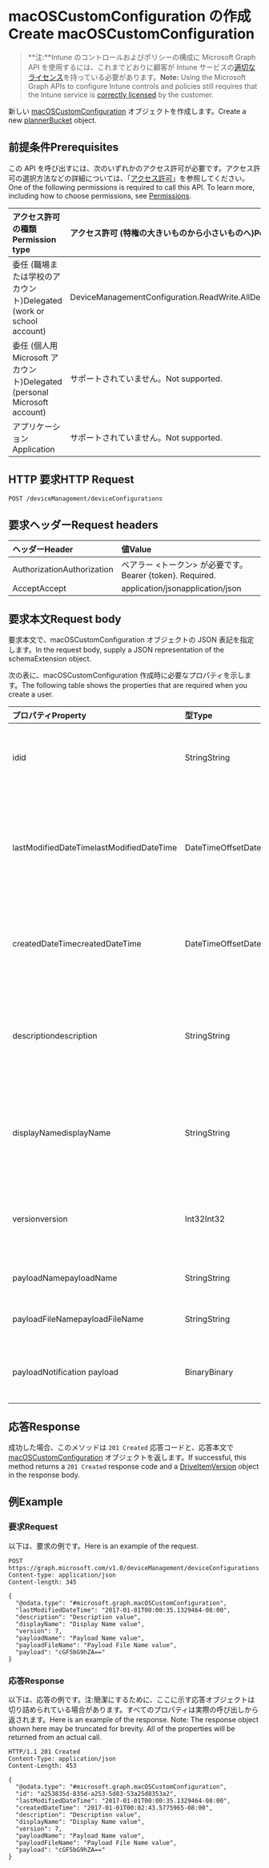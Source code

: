 # <a name="create-macoscustomconfiguration"></a><span data-ttu-id="84dde-101">macOSCustomConfiguration の作成</span><span class="sxs-lookup"><span data-stu-id="84dde-101">Create macOSCustomConfiguration</span></span>

> <span data-ttu-id="84dde-102">**注:**Intune のコントロールおよびポリシーの構成に Microsoft Graph API を使用するには、これまでどおりに顧客が Intune サービスの[適切なライセンス](https://go.microsoft.com/fwlink/?linkid=839381)を持っている必要があります。</span><span class="sxs-lookup"><span data-stu-id="84dde-102">**Note:** Using the Microsoft Graph APIs to configure Intune controls and policies still requires that the Intune service is [correctly licensed](https://go.microsoft.com/fwlink/?linkid=839381) by the customer.</span></span>

<span data-ttu-id="84dde-103">新しい [macOSCustomConfiguration](../resources/intune_deviceconfig_macoscustomconfiguration.md) オブジェクトを作成します。</span><span class="sxs-lookup"><span data-stu-id="84dde-103">Create a new [plannerBucket](../resources/intune_deviceconfig_macoscustomconfiguration.md) object.</span></span>
## <a name="prerequisites"></a><span data-ttu-id="84dde-104">前提条件</span><span class="sxs-lookup"><span data-stu-id="84dde-104">Prerequisites</span></span>
<span data-ttu-id="84dde-p101">この API を呼び出すには、次のいずれかのアクセス許可が必要です。アクセス許可の選択方法などの詳細については、「[アクセス許可](../../../concepts/permissions_reference.md)」を参照してください。</span><span class="sxs-lookup"><span data-stu-id="84dde-p101">One of the following permissions is required to call this API. To learn more, including how to choose permissions, see [Permissions](../../../concepts/permissions_reference.md).</span></span>

|<span data-ttu-id="84dde-107">アクセス許可の種類</span><span class="sxs-lookup"><span data-stu-id="84dde-107">Permission type</span></span>|<span data-ttu-id="84dde-108">アクセス許可 (特権の大きいものから小さいものへ)</span><span class="sxs-lookup"><span data-stu-id="84dde-108">Permissions (from least to most privileged)</span></span>|
|:---|:---|
|<span data-ttu-id="84dde-109">委任 (職場または学校のアカウント)</span><span class="sxs-lookup"><span data-stu-id="84dde-109">Delegated (work or school account)</span></span>|<span data-ttu-id="84dde-110">DeviceManagementConfiguration.ReadWrite.All</span><span class="sxs-lookup"><span data-stu-id="84dde-110">DeviceManagementConfiguration.ReadWrite.All</span></span>|
|<span data-ttu-id="84dde-111">委任 (個人用 Microsoft アカウント)</span><span class="sxs-lookup"><span data-stu-id="84dde-111">Delegated (personal Microsoft account)</span></span>|<span data-ttu-id="84dde-112">サポートされていません。</span><span class="sxs-lookup"><span data-stu-id="84dde-112">Not supported.</span></span>|
|<span data-ttu-id="84dde-113">アプリケーション</span><span class="sxs-lookup"><span data-stu-id="84dde-113">Application</span></span>|<span data-ttu-id="84dde-114">サポートされていません。</span><span class="sxs-lookup"><span data-stu-id="84dde-114">Not supported.</span></span>|

## <a name="http-request"></a><span data-ttu-id="84dde-115">HTTP 要求</span><span class="sxs-lookup"><span data-stu-id="84dde-115">HTTP Request</span></span>
<!-- {
  "blockType": "ignored"
}
-->
``` http
POST /deviceManagement/deviceConfigurations
```

## <a name="request-headers"></a><span data-ttu-id="84dde-116">要求ヘッダー</span><span class="sxs-lookup"><span data-stu-id="84dde-116">Request headers</span></span>
|<span data-ttu-id="84dde-117">ヘッダー</span><span class="sxs-lookup"><span data-stu-id="84dde-117">Header</span></span>|<span data-ttu-id="84dde-118">値</span><span class="sxs-lookup"><span data-stu-id="84dde-118">Value</span></span>|
|:---|:---|
|<span data-ttu-id="84dde-119">Authorization</span><span class="sxs-lookup"><span data-stu-id="84dde-119">Authorization</span></span>|<span data-ttu-id="84dde-120">ベアラー &lt;トークン&gt; が必要です。</span><span class="sxs-lookup"><span data-stu-id="84dde-120">Bearer {token}. Required.</span></span>|
|<span data-ttu-id="84dde-121">Accept</span><span class="sxs-lookup"><span data-stu-id="84dde-121">Accept</span></span>|<span data-ttu-id="84dde-122">application/json</span><span class="sxs-lookup"><span data-stu-id="84dde-122">application/json</span></span>|

## <a name="request-body"></a><span data-ttu-id="84dde-123">要求本文</span><span class="sxs-lookup"><span data-stu-id="84dde-123">Request body</span></span>
<span data-ttu-id="84dde-124">要求本文で、macOSCustomConfiguration オブジェクトの JSON 表記を指定します。</span><span class="sxs-lookup"><span data-stu-id="84dde-124">In the request body, supply a JSON representation of the schemaExtension object.</span></span>

<span data-ttu-id="84dde-125">次の表に、macOSCustomConfiguration 作成時に必要なプロパティを示します。</span><span class="sxs-lookup"><span data-stu-id="84dde-125">The following table shows the properties that are required when you create a user.</span></span>

|<span data-ttu-id="84dde-126">プロパティ</span><span class="sxs-lookup"><span data-stu-id="84dde-126">Property</span></span>|<span data-ttu-id="84dde-127">型</span><span class="sxs-lookup"><span data-stu-id="84dde-127">Type</span></span>|<span data-ttu-id="84dde-128">説明</span><span class="sxs-lookup"><span data-stu-id="84dde-128">Description</span></span>|
|:---|:---|:---|
|<span data-ttu-id="84dde-129">id</span><span class="sxs-lookup"><span data-stu-id="84dde-129">id</span></span>|<span data-ttu-id="84dde-130">String</span><span class="sxs-lookup"><span data-stu-id="84dde-130">String</span></span>|<span data-ttu-id="84dde-131">エンティティのキー。</span><span class="sxs-lookup"><span data-stu-id="84dde-131">Name of the entity.</span></span> <span data-ttu-id="84dde-132">[deviceConfiguration](../resources/intune_deviceconfig_deviceconfiguration.md) から継承します</span><span class="sxs-lookup"><span data-stu-id="84dde-132">Inherited from [deviceConfiguration](../resources/intune_deviceconfig_deviceconfiguration.md)</span></span>|
|<span data-ttu-id="84dde-133">lastModifiedDateTime</span><span class="sxs-lookup"><span data-stu-id="84dde-133">lastModifiedDateTime</span></span>|<span data-ttu-id="84dde-134">DateTimeOffset</span><span class="sxs-lookup"><span data-stu-id="84dde-134">DateTimeOffset</span></span>|<span data-ttu-id="84dde-135">オブジェクトの最終更新の DateTime。</span><span class="sxs-lookup"><span data-stu-id="84dde-135">Gets or sets a DateTime value specifying when the node object was last modified.</span></span> <span data-ttu-id="84dde-136">[deviceConfiguration](../resources/intune_deviceconfig_deviceconfiguration.md) から継承します</span><span class="sxs-lookup"><span data-stu-id="84dde-136">Inherited from [deviceConfiguration](../resources/intune_deviceconfig_deviceconfiguration.md)</span></span>|
|<span data-ttu-id="84dde-137">createdDateTime</span><span class="sxs-lookup"><span data-stu-id="84dde-137">createdDateTime</span></span>|<span data-ttu-id="84dde-138">DateTimeOffset</span><span class="sxs-lookup"><span data-stu-id="84dde-138">DateTimeOffset</span></span>|<span data-ttu-id="84dde-139">オブジェクトが作成された DateTime。</span><span class="sxs-lookup"><span data-stu-id="84dde-139">DateTime the object was created.</span></span> <span data-ttu-id="84dde-140">[deviceConfiguration](../resources/intune_deviceconfig_deviceconfiguration.md) から継承します</span><span class="sxs-lookup"><span data-stu-id="84dde-140">Inherited from [deviceConfiguration](../resources/intune_deviceconfig_deviceconfiguration.md)</span></span>|
|<span data-ttu-id="84dde-141">description</span><span class="sxs-lookup"><span data-stu-id="84dde-141">description</span></span>|<span data-ttu-id="84dde-142">String</span><span class="sxs-lookup"><span data-stu-id="84dde-142">String</span></span>|<span data-ttu-id="84dde-143">管理者が指定した、デバイス構成についての説明。</span><span class="sxs-lookup"><span data-stu-id="84dde-143">Admin provided description of the Device Configuration.</span></span> <span data-ttu-id="84dde-144">[deviceConfiguration](../resources/intune_deviceconfig_deviceconfiguration.md) から継承します</span><span class="sxs-lookup"><span data-stu-id="84dde-144">Inherited from [deviceConfiguration](../resources/intune_deviceconfig_deviceconfiguration.md)</span></span>|
|<span data-ttu-id="84dde-145">displayName</span><span class="sxs-lookup"><span data-stu-id="84dde-145">displayName</span></span>|<span data-ttu-id="84dde-146">String</span><span class="sxs-lookup"><span data-stu-id="84dde-146">String</span></span>|<span data-ttu-id="84dde-147">管理者が指定した、デバイス構成の名前。</span><span class="sxs-lookup"><span data-stu-id="84dde-147">Admin provided name of the device configuration.</span></span> <span data-ttu-id="84dde-148">[deviceConfiguration](../resources/intune_deviceconfig_deviceconfiguration.md) から継承します</span><span class="sxs-lookup"><span data-stu-id="84dde-148">Inherited from [deviceConfiguration](../resources/intune_deviceconfig_deviceconfiguration.md)</span></span>|
|<span data-ttu-id="84dde-149">version</span><span class="sxs-lookup"><span data-stu-id="84dde-149">version</span></span>|<span data-ttu-id="84dde-150">Int32</span><span class="sxs-lookup"><span data-stu-id="84dde-150">Int32</span></span>|<span data-ttu-id="84dde-151">デバイス構成のバージョン。</span><span class="sxs-lookup"><span data-stu-id="84dde-151">Version of the device configuration.</span></span> <span data-ttu-id="84dde-152">[deviceConfiguration](../resources/intune_deviceconfig_deviceconfiguration.md) から継承します</span><span class="sxs-lookup"><span data-stu-id="84dde-152">Inherited from [deviceConfiguration](../resources/intune_deviceconfig_deviceconfiguration.md)</span></span>|
|<span data-ttu-id="84dde-153">payloadName</span><span class="sxs-lookup"><span data-stu-id="84dde-153">payloadName</span></span>|<span data-ttu-id="84dde-154">String</span><span class="sxs-lookup"><span data-stu-id="84dde-154">String</span></span>|<span data-ttu-id="84dde-155">ユーザーに表示される名前。</span><span class="sxs-lookup"><span data-stu-id="84dde-155">Name that is displayed to the user.</span></span>|
|<span data-ttu-id="84dde-156">payloadFileName</span><span class="sxs-lookup"><span data-stu-id="84dde-156">payloadFileName</span></span>|<span data-ttu-id="84dde-157">String</span><span class="sxs-lookup"><span data-stu-id="84dde-157">String</span></span>|<span data-ttu-id="84dde-158">ペイロード ファイル名 (\*.mobileconfig</span><span class="sxs-lookup"><span data-stu-id="84dde-158">Payload file name (\*.mobileconfig</span></span> | <span data-ttu-id="84dde-159">\*.xml)。</span><span class="sxs-lookup"><span data-stu-id="84dde-159">\*.xml</span></span>|
|<span data-ttu-id="84dde-160">payload</span><span class="sxs-lookup"><span data-stu-id="84dde-160">Notification payload</span></span>|<span data-ttu-id="84dde-161">Binary</span><span class="sxs-lookup"><span data-stu-id="84dde-161">Binary</span></span>|<span data-ttu-id="84dde-162">ペイロード。</span><span class="sxs-lookup"><span data-stu-id="84dde-162">Payload messages</span></span> <span data-ttu-id="84dde-163">(UTF8 でエンコードされたバイト配列)</span><span class="sxs-lookup"><span data-stu-id="84dde-163">(UTF8 encoded byte array)</span></span>|



## <a name="response"></a><span data-ttu-id="84dde-164">応答</span><span class="sxs-lookup"><span data-stu-id="84dde-164">Response</span></span>
<span data-ttu-id="84dde-165">成功した場合、このメソッドは `201 Created` 応答コードと、応答本文で [macOSCustomConfiguration](../resources/intune_deviceconfig_macoscustomconfiguration.md) オブジェクトを返します。</span><span class="sxs-lookup"><span data-stu-id="84dde-165">If successful, this method returns a `201 Created` response code and a [DriveItemVersion](../resources/intune_deviceconfig_macoscustomconfiguration.md) object in the response body.</span></span>

## <a name="example"></a><span data-ttu-id="84dde-166">例</span><span class="sxs-lookup"><span data-stu-id="84dde-166">Example</span></span>
### <a name="request"></a><span data-ttu-id="84dde-167">要求</span><span class="sxs-lookup"><span data-stu-id="84dde-167">Request</span></span>
<span data-ttu-id="84dde-168">以下は、要求の例です。</span><span class="sxs-lookup"><span data-stu-id="84dde-168">Here is an example of the request.</span></span>
``` http
POST https://graph.microsoft.com/v1.0/deviceManagement/deviceConfigurations
Content-type: application/json
Content-length: 345

{
  "@odata.type": "#microsoft.graph.macOSCustomConfiguration",
  "lastModifiedDateTime": "2017-01-01T00:00:35.1329464-08:00",
  "description": "Description value",
  "displayName": "Display Name value",
  "version": 7,
  "payloadName": "Payload Name value",
  "payloadFileName": "Payload File Name value",
  "payload": "cGF5bG9hZA=="
}
```

### <a name="response"></a><span data-ttu-id="84dde-169">応答</span><span class="sxs-lookup"><span data-stu-id="84dde-169">Response</span></span>
<span data-ttu-id="84dde-p109">以下は、応答の例です。注:簡潔にするために、ここに示す応答オブジェクトは切り詰められている場合があります。すべてのプロパティは実際の呼び出しから返されます。</span><span class="sxs-lookup"><span data-stu-id="84dde-p109">Here is an example of the response. Note: The response object shown here may be truncated for brevity. All of the properties will be returned from an actual call.</span></span>
``` http
HTTP/1.1 201 Created
Content-Type: application/json
Content-Length: 453

{
  "@odata.type": "#microsoft.graph.macOSCustomConfiguration",
  "id": "a253835d-835d-a253-5d83-53a25d8353a2",
  "lastModifiedDateTime": "2017-01-01T00:00:35.1329464-08:00",
  "createdDateTime": "2017-01-01T00:02:43.5775965-08:00",
  "description": "Description value",
  "displayName": "Display Name value",
  "version": 7,
  "payloadName": "Payload Name value",
  "payloadFileName": "Payload File Name value",
  "payload": "cGF5bG9hZA=="
}
```



